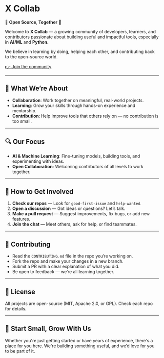 # **X Collab**

🌟 **Open Source, Together** 🌟

Welcome to **X Collab** — a growing community of developers, learners, and contributors passionate about building useful and impactful tools, especially in **AI/ML** and **Python**.

We believe in learning by doing, helping each other, and contributing back to the open-source world.

[👉 Join the community](https://x-collab-invite.streamlit.app/)

---

## 🚀 **What We’re About**

* **Collaboration**: Work together on meaningful, real-world projects.
* **Learning**: Grow your skills through hands-on experience and mentorship.
* **Contribution**: Help improve tools that others rely on — no contribution is too small.

---

## 🔍 **Our Focus**

* **AI & Machine Learning**: Fine-tuning models, building tools, and experimenting with ideas.
* **Open Collaboration**: Welcoming contributors of all levels to work together.

---

## 🧰 **How to Get Involved**

1. **Check our repos** — Look for `good-first-issue` and `help-wanted`.
2. **Open a discussion** — Got ideas or questions? Let’s talk.
3. **Make a pull request** — Suggest improvements, fix bugs, or add new features.
4. **Join the chat** — Meet others, ask for help, or find teammates.

---

## 🤝 **Contributing**

* Read the `CONTRIBUTING.md` file in the repo you’re working on.
* Fork the repo and make your changes in a new branch.
* Submit a PR with a clear explanation of what you did.
* Be open to feedback — we’re all learning together.

---

## 📜 **License**

All projects are open-source (MIT, Apache 2.0, or GPL). Check each repo for details.

---

## 🌱 **Start Small, Grow With Us**

Whether you're just getting started or have years of experience, there's a place for you here. We're building something useful, and we’d love for you to be part of it.
